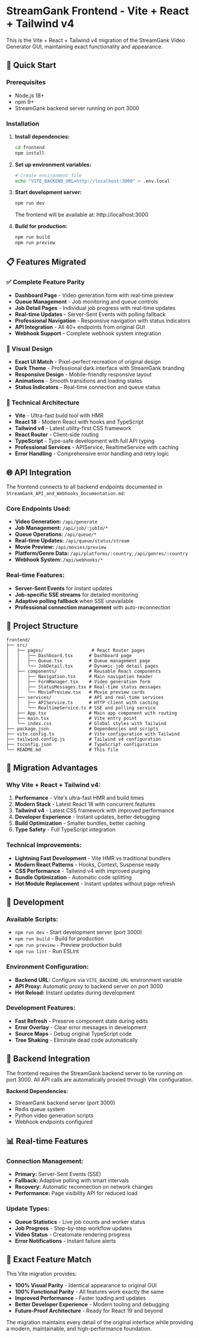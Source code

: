 # StreamGank Frontend - Vite + React + Tailwind v4

This is the Vite + React + Tailwind v4 migration of the StreamGank Video Generator GUI, maintaining exact functionality and appearance.

## 🚀 Quick Start

### Prerequisites

-   Node.js 18+
-   npm 9+
-   StreamGank backend server running on port 3000

### Installation

1. **Install dependencies:**

    ```bash
    cd frontend
    npm install
    ```

2. **Set up environment variables:**

    ```bash
    # Create environment file
    echo "VITE_BACKEND_URL=http://localhost:3000" > .env.local
    ```

3. **Start development server:**

    ```bash
    npm run dev
    ```

    The frontend will be available at: http://localhost:3000

4. **Build for production:**
    ```bash
    npm run build
    npm run preview
    ```

## 📋 Features Migrated

### ✅ Complete Feature Parity

-   **Dashboard Page** - Video generation form with real-time preview
-   **Queue Management** - Job monitoring and queue controls
-   **Job Detail Pages** - Individual job progress with real-time updates
-   **Real-time Updates** - Server-Sent Events with polling fallback
-   **Professional Navigation** - Responsive navigation with status indicators
-   **API Integration** - All 40+ endpoints from original GUI
-   **Webhook Support** - Complete webhook system integration

### 🎨 Visual Design

-   **Exact UI Match** - Pixel-perfect recreation of original design
-   **Dark Theme** - Professional dark interface with StreamGank branding
-   **Responsive Design** - Mobile-friendly responsive layout
-   **Animations** - Smooth transitions and loading states
-   **Status Indicators** - Real-time connection and queue status

### 🔧 Technical Architecture

-   **Vite** - Ultra-fast build tool with HMR
-   **React 18** - Modern React with hooks and TypeScript
-   **Tailwind v4** - Latest utility-first CSS framework
-   **React Router** - Client-side routing
-   **TypeScript** - Type-safe development with full API typing
-   **Professional Services** - APIService, RealtimeService with caching
-   **Error Handling** - Comprehensive error handling and retry logic

## 🌐 API Integration

The frontend connects to all backend endpoints documented in `StreamGank_API_and_Webhooks_Documentation.md`:

### Core Endpoints Used:

-   **Video Generation:** `/api/generate`
-   **Job Management:** `/api/job/:jobId/*`
-   **Queue Operations:** `/api/queue/*`
-   **Real-time Updates:** `/api/queue/status/stream`
-   **Movie Preview:** `/api/movies/preview`
-   **Platform/Genre Data:** `/api/platforms/:country`, `/api/genres/:country`
-   **Webhook System:** `/api/webhooks/*`

### Real-time Features:

-   **Server-Sent Events** for instant updates
-   **Job-specific SSE streams** for detailed monitoring
-   **Adaptive polling fallback** when SSE unavailable
-   **Professional connection management** with auto-reconnection

## 📁 Project Structure

```
frontend/
├── src/
│   ├── pages/                  # React Router pages
│   │   ├── Dashboard.tsx      # Dashboard page
│   │   ├── Queue.tsx          # Queue management page
│   │   └── JobDetail.tsx      # Dynamic job detail pages
│   ├── components/            # Reusable React components
│   │   ├── Navigation.tsx     # Main navigation header
│   │   ├── FormManager.tsx    # Video generation form
│   │   ├── StatusMessages.tsx # Real-time status messages
│   │   └── MoviePreview.tsx   # Movie preview cards
│   ├── services/              # API and real-time services
│   │   ├── APIService.ts      # HTTP client with caching
│   │   └── RealtimeService.ts # SSE and polling service
│   ├── App.tsx                # Main app component with routing
│   ├── main.tsx               # Vite entry point
│   └── index.css              # Global styles with Tailwind
├── package.json               # Dependencies and scripts
├── vite.config.ts             # Vite configuration with Tailwind
├── tailwind.config.js         # Tailwind v4 configuration
├── tsconfig.json              # TypeScript configuration
└── README.md                  # This file
```

## 🔄 Migration Advantages

### Why Vite + React + Tailwind v4:

1. **Performance** - Vite's ultra-fast HMR and build times
2. **Modern Stack** - Latest React 18 with concurrent features
3. **Tailwind v4** - Latest CSS framework with improved performance
4. **Developer Experience** - Instant updates, better debugging
5. **Build Optimization** - Smaller bundles, better caching
6. **Type Safety** - Full TypeScript integration

### Technical Improvements:

-   **Lightning Fast Development** - Vite HMR vs traditional bundlers
-   **Modern React Patterns** - Hooks, Context, Suspense ready
-   **CSS Performance** - Tailwind v4 with improved purging
-   **Bundle Optimization** - Automatic code splitting
-   **Hot Module Replacement** - Instant updates without page refresh

## 🚦 Development

### Available Scripts:

-   `npm run dev` - Start development server (port 3000)
-   `npm run build` - Build for production
-   `npm run preview` - Preview production build
-   `npm run lint` - Run ESLint

### Environment Configuration:

-   **Backend URL:** Configure via `VITE_BACKEND_URL` environment variable
-   **API Proxy:** Automatic proxy to backend server on port 3000
-   **Hot Reload:** Instant updates during development

### Development Features:

-   **Fast Refresh** - Preserve component state during edits
-   **Error Overlay** - Clear error messages in development
-   **Source Maps** - Debug original TypeScript code
-   **Tree Shaking** - Eliminate dead code automatically

## 🔗 Backend Integration

The frontend requires the StreamGank backend server to be running on port 3000. All API calls are automatically proxied through Vite configuration.

**Backend Dependencies:**

-   StreamGank backend server (port 3000)
-   Redis queue system
-   Python video generation scripts
-   Webhook endpoints configured

## 📊 Real-time Features

### Connection Management:

-   **Primary:** Server-Sent Events (SSE)
-   **Fallback:** Adaptive polling with smart intervals
-   **Recovery:** Automatic reconnection on network changes
-   **Performance:** Page visibility API for reduced load

### Update Types:

-   **Queue Statistics** - Live job counts and worker status
-   **Job Progress** - Step-by-step workflow updates
-   **Video Status** - Creatomate rendering progress
-   **Error Notifications** - Instant failure alerts

## 🎯 Exact Feature Match

This Vite migration provides:

-   **100% Visual Parity** - Identical appearance to original GUI
-   **100% Functional Parity** - All features work exactly the same
-   **Improved Performance** - Faster loading and updates
-   **Better Developer Experience** - Modern tooling and debugging
-   **Future-Proof Architecture** - Ready for React 19 and beyond

The migration maintains every detail of the original interface while providing a modern, maintainable, and high-performance foundation.
